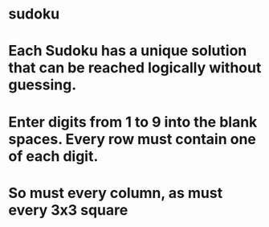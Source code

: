# sudoku
# Each Sudoku has a unique solution that can be reached logically without guessing. 
# Enter digits from 1 to 9 into the blank spaces. Every row must contain one of each digit. 
# So must every column, as must every 3x3 square